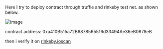 Here I try to deploy contract through truffle and rinkeby test net.
as shown below.

![image](https://user-images.githubusercontent.com/92707096/175762411-104187c6-b98a-4890-84ec-d571009c08a6.png)

contract address: 0xa410B515a72B6878565516d33494Ae36eB0878eB

then i verify it on [rinkeby.ioscan](https://rinkeby.etherscan.io/tx/0x41e12d2632e893c63d5ed1ae97f8be3d09ac00f7130423e9499b422d0bc7c76d)


